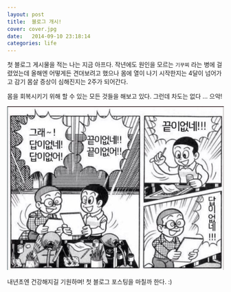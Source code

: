 ```yaml
---
layout: post
title:  블로그 개시!
cover: cover.jpg
date:   2014-09-10 23:18:14
categories: life
---
```

첫 블로그 게시물을 적는 나는 지금 아프다.
작년에도 원인을 모르는 `기꾸찌` 라는 병에 걸렸었는데 올해엔 어떻게든 견뎌보려고 했으나 몸에 열이 나기 시작한지는 4달이 넘어가고 감기 몸살 증상이 심해진지는 2주가 되어간다.

몸을 회복시키기 위해 할 수 있는 모든 것들을 해보고 있다.
그런데 차도는 없다 ... 으악!

<img src="/images/no_answer_no_way.jpg">

내년초엔 건강해지길 기원하며!
첫 블로그 포스팅을 마칠까 한다. :)